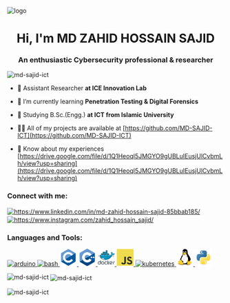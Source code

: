 ![logo](https://github.com/MD-SAJID-ICT/MD-SAJID-ICT/blob/main/sajid_profile_banner.png)
<h1 align="center">Hi, I'm MD ZAHID HOSSAIN SAJID</h1>
<h3 align="center">An enthusiastic Cybersecurity professional & researcher</h3>

<p align="left"> <img src="https://komarev.com/ghpvc/?username=md-sajid-ict&label=Profile%20views&color=0e75b6&style=flat" alt="md-sajid-ict" /> </p>

- 🔭 Assistant Researcher **at ICE Innovation Lab**

- 🌱 I’m currently learning **Penetration Testing & Digital Forensics**

- 🔭 Studying B.Sc.(Engg.) **at ICT from Islamic University**

- 👨‍💻 All of my projects are available at [https://github.com/MD-SAJID-ICT](https://github.com/MD-SAJID-ICT)

- 📄 Know about my experiences [https://drive.google.com/file/d/1Q1Heoql5JMGYO9gUBLuIEusjUlCvbmLh/view?usp=sharing](https://drive.google.com/file/d/1Q1Heoql5JMGYO9gUBLuIEusjUlCvbmLh/view?usp=sharing)

<h3 align="left">Connect with me:</h3>
<p align="left">
<a href="https://linkedin.com/in/https://www.linkedin.com/in/md-zahid-hossain-sajid-85bbab185/" target="blank"><img align="center" src="https://raw.githubusercontent.com/rahuldkjain/github-profile-readme-generator/master/src/images/icons/Social/linked-in-alt.svg" alt="https://www.linkedin.com/in/md-zahid-hossain-sajid-85bbab185/" height="30" width="40" /></a>
<a href="https://instagram.com/https://www.instagram.com/zahid_hossain_sajid/" target="blank"><img align="center" src="https://raw.githubusercontent.com/rahuldkjain/github-profile-readme-generator/master/src/images/icons/Social/instagram.svg" alt="https://www.instagram.com/zahid_hossain_sajid/" height="30" width="40" /></a>
</p>

<h3 align="left">Languages and Tools:</h3>
<p align="left"> <a href="https://www.arduino.cc/" target="_blank" rel="noreferrer"> <img src="https://cdn.worldvectorlogo.com/logos/arduino-1.svg" alt="arduino" width="40" height="40"/> </a> <a href="https://www.gnu.org/software/bash/" target="_blank" rel="noreferrer"> <img src="https://www.vectorlogo.zone/logos/gnu_bash/gnu_bash-icon.svg" alt="bash" width="40" height="40"/> </a> <a href="https://www.cprogramming.com/" target="_blank" rel="noreferrer"> <img src="https://raw.githubusercontent.com/devicons/devicon/master/icons/c/c-original.svg" alt="c" width="40" height="40"/> </a> <a href="https://www.w3schools.com/cpp/" target="_blank" rel="noreferrer"> <img src="https://raw.githubusercontent.com/devicons/devicon/master/icons/cplusplus/cplusplus-original.svg" alt="cplusplus" width="40" height="40"/> </a> <a href="https://www.docker.com/" target="_blank" rel="noreferrer"> <img src="https://raw.githubusercontent.com/devicons/devicon/master/icons/docker/docker-original-wordmark.svg" alt="docker" width="40" height="40"/> </a> <a href="https://developer.mozilla.org/en-US/docs/Web/JavaScript" target="_blank" rel="noreferrer"> <img src="https://raw.githubusercontent.com/devicons/devicon/master/icons/javascript/javascript-original.svg" alt="javascript" width="40" height="40"/> </a> <a href="https://kubernetes.io" target="_blank" rel="noreferrer"> <img src="https://www.vectorlogo.zone/logos/kubernetes/kubernetes-icon.svg" alt="kubernetes" width="40" height="40"/> </a> <a href="https://www.linux.org/" target="_blank" rel="noreferrer"> <img src="https://raw.githubusercontent.com/devicons/devicon/master/icons/linux/linux-original.svg" alt="linux" width="40" height="40"/> </a> <a href="https://www.python.org" target="_blank" rel="noreferrer"> <img src="https://raw.githubusercontent.com/devicons/devicon/master/icons/python/python-original.svg" alt="python" width="40" height="40"/> </a> </p>

<p><img align="left" src="https://github-readme-stats.vercel.app/api/top-langs?username=md-sajid-ict&show_icons=true&locale=en&layout=compact" alt="md-sajid-ict" /></p>

<p>&nbsp;<img align="center" src="https://github-readme-stats.vercel.app/api?username=md-sajid-ict&show_icons=true&locale=en" alt="md-sajid-ict" /></p>

<p><img align="center" src="https://github-readme-streak-stats.herokuapp.com/?user=md-sajid-ict&" alt="md-sajid-ict" /></p>
